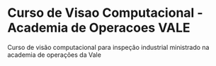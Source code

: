 # Curso de Visao Computacional - Academia de Operacoes VALE

Curso de visão computacional para inspeção industrial ministrado na academia de operações da Vale
